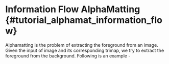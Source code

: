 Information Flow AlphaMatting {#tutorial_alphamat_information_flow}
======================

Alphamatting is the problem of extracting the foreground from an image. Given the input of image and its corresponding trimap, we try to extract the foreground from the background. Following is an example -
